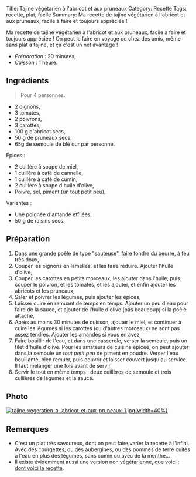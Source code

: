 Title: Tajine végétarien à l'abricot et aux pruneaux
Category: Recette
Tags: recette, plat, facile
Summary: Ma recette de tajine végétarien à l'abricot et aux pruneaux, facile à faire et toujours appréciée !

Ma recette de tajine végétarien à l'abricot et aux pruneaux, facile à faire et toujours appréciée ! On peut la faire en voyage ou chez des amis, même sans plat à tajine, et ça c'est un net avantage !

- *Préparation* : 20 minutes,
- *Cuisson* : 1 heure.


## Ingrédients
> Pour 4 personnes.

- 2 oignons,
- 3 tomates,
- 2 poivrons,
- 3 carottes,
- 100 g d'abricot secs,
- 50 g de pruneaux secs,
- 65g de semoule de blé dur par personne.

Épices :

- 2 cuillère à soupe de miel,
- 1 cuillère à café de cannelle,
- 1 cuillère à café de cumin,
- 2 cuillère à soupe d'huile d'olive,
- Poivre, sel, piment (un tout petit peu),

Variantes :

- Une poignée d'amande effilées,
- 50 g de raisins secs.


## Préparation

1. Dans une grande poêle de type "sauteuse", faire fondre du beurre, à feu très doux,
2. Couper les oignons en lamelles, et les faire réduire. Ajouter l'huile d'olive,
4. Couper les carottes en petits morceaux, les ajouter dans l'huile, puis couper le poivron, et les tomates, et les ajouter, et enfin ajouter les abricots et les pruneaux,
5. Saler et poivrer les légumes, puis ajouter les épices,
6. Laisser cuire en remuant de temps en temps. Ajouter un peu d'eau pour faire de la sauce, et ajouter de l'huile d'olive (pas beaucoup) si la poêle attache,
7. Après au moins 30 minutes de cuisson, ajouter le miel, et continuer à cuire les légumes si les carottes (ou d'autres morceaux) ne sont pas assez tendres. Ajouter les amandes si vous en avez,
8. Faire bouillir de l'eau, et dans une casserole, verser la semoule, puis un filet d'huile d'olive. Pour les amateurs de cuisine épicée, on peut ajouter dans la semoule un *tout petit peu* de piment en poudre. Verser l'eau bouillante, bien remuer, puis couvrir et laisser couvert jusqu'au service. Il faut mélanger une fois avant de servir.
9. Servir le tout en même temps : deux cuillères de semoule et trois cuillères de légumes et la sauce.

## Photo
[![tajine-vegeratien-a-labricot-et-aux-pruneaux-1.jpg]({filename}images/tajine-vegeratien-a-labricot-et-aux-pruneaux-1.jpg){width=40%}]({filename}images/tajine-vegeratien-a-labricot-et-aux-pruneaux-1.jpg)

## Remarques
- C'est un plat très savoureux, dont on peut faire varier la recette à l'infini. Avec des courgettes, ou des aubergines, ou des pommes de terre cuites à l'eau en plus des légumes, sans cumin ou avec de la menthe…
- Il existe évidemment aussi une version non végétarienne, que voici : [dont voici la recette](tajine-de-poulet-a-labricot.html).
